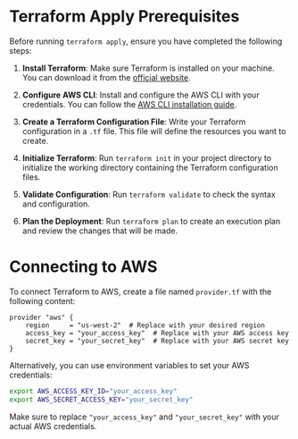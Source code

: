 # Terraform Apply Prerequisites

Before running `terraform apply`, ensure you have completed the following steps:

1. **Install Terraform**: Make sure Terraform is installed on your machine. You can download it from the [official website](https://www.terraform.io/downloads.html).

2. **Configure AWS CLI**: Install and configure the AWS CLI with your credentials. You can follow the [AWS CLI installation guide](https://docs.aws.amazon.com/cli/latest/userguide/install-cliv2.html).

3. **Create a Terraform Configuration File**: Write your Terraform configuration in a `.tf` file. This file will define the resources you want to create.

4. **Initialize Terraform**: Run `terraform init` in your project directory to initialize the working directory containing the Terraform configuration files.

5. **Validate Configuration**: Run `terraform validate` to check the syntax and configuration.

6. **Plan the Deployment**: Run `terraform plan` to create an execution plan and review the changes that will be made.

# Connecting to AWS

To connect Terraform to AWS, create a file named `provider.tf` with the following content:

```hcl
provider "aws" {
    region     = "us-west-2"  # Replace with your desired region
    access_key = "your_access_key"  # Replace with your AWS access key
    secret_key = "your_secret_key"  # Replace with your AWS secret key
}
```

Alternatively, you can use environment variables to set your AWS credentials:

```sh
export AWS_ACCESS_KEY_ID="your_access_key"
export AWS_SECRET_ACCESS_KEY="your_secret_key"
```

Make sure to replace `"your_access_key"` and `"your_secret_key"` with your actual AWS credentials.
